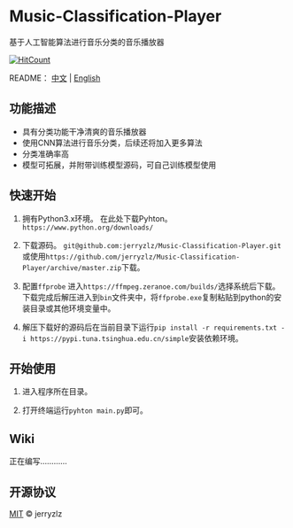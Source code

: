 # Music-Classification-Player
基于人工智能算法进行音乐分类的音乐播放器

[![HitCount](http://hits.dwyl.com/jerryzlz/Music-Classification-Player.svg)](http://hits.dwyl.com/jerryzlz/Music-Classification-Player)

README： [中文](README.md)  |  [English](README_EN.md)

## 功能描述
- 具有分类功能干净清爽的音乐播放器
- 使用CNN算法进行音乐分类，后续还将加入更多算法
- 分类准确率高
- 模型可拓展，并附带训练模型源码，可自己训练模型使用

## 快速开始
1. 拥有Python3.x环境。
在此处下载Pyhton。
`https://www.python.org/downloads/`

2. 下载源码。
`git@github.com:jerryzlz/Music-Classification-Player.git`或使用`https://github.com/jerryzlz/Music-Classification-Player/archive/master.zip`下载。

3. 配置`ffprobe`
进入`https://ffmpeg.zeranoe.com/builds/`选择系统后下载。
下载完成后解压进入到`bin`文件夹中，将`ffprobe.exe`复制粘贴到python的安装目录或其他环境变量中。

4. 解压下载好的源码后在当前目录下运行`pip install -r requirements.txt -i https://pypi.tuna.tsinghua.edu.cn/simple`安装依赖环境。

## 开始使用
1. 进入程序所在目录。

2. 打开终端运行`pyhton main.py`即可。

## Wiki
正在编写…………

## 开源协议

[MIT](LICENSE) © jerryzlz
